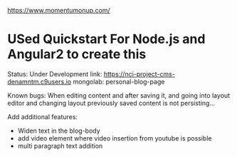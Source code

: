 https://www.momentumonup.com/

USed Quickstart For Node.js and Angular2 to create this
========================
Status: Under Development
link: https://nci-project-cms-denamntm.c9users.io
mongolab: personal-blog-page

Known bugs:
When editing content and after saving it, and going into layout editor and changing layout previously saved content is not persisting...

Add additional features:

* Widen text in the blog-body
* add video element where video insertion from youtube is possible
* multi paragraph text addition
